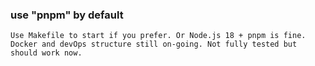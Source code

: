 ### use "pnpm" by default

```
Use Makefile to start if you prefer. Or Node.js 18 + pnpm is fine.
Docker and devOps structure still on-going. Not fully tested but should work now.
```
